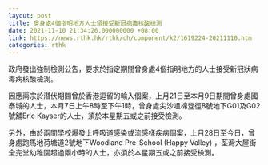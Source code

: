 ```yaml
---
layout: post
title: 曾身處4個指明地方人士須接受新冠病毒核酸檢測
date: 2021-11-10 21:34:26.000000000 +08:00
link: https://news.rthk.hk/rthk/ch/component/k2/1619224-20211110.htm
categories: rthk
---
```


政府發出強制檢測公告，要求於指定期間曾身處4個指明地方的人士接受新冠狀病毒病核酸檢測。 

因應兩宗於潛伏期間曾於香港逗留的輸入個案，上月21日至本月9日期間曾身處國泰城的人士，本月7日上午8時至下午1時，曾身處尖沙咀棉登徑8號地下G01及G02號舖Eric Kayser的人士，須於本星期五或之前接受檢測。 

另外，由於兩間學校爆發上呼吸道感染或流感樣疾病個案，上月28日至今日，曾身處跑馬地荷塘道2號地下Woodland Pre-School (Happy Valley) ，荃灣大屋街全完堂幼稚園超過兩小時的人士，亦須於本星期五或之前接受檢測。
